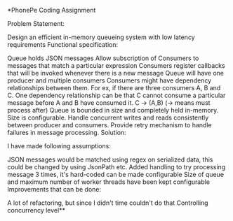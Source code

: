 *PhonePe Coding Assignment

Problem Statement:

Design an efficient in-memory queueing system with low latency requirements Functional specification:

Queue holds JSON messages
Allow subscription of Consumers to messages that match a particular expression
Consumers register callbacks that will be invoked whenever there is a new message
Queue will have one producer and multiple consumers
Consumers might have dependency relationships between them. For ex, if there are three consumers A, B and C. One dependency relationship can be that C cannot consume a particular message before A and B have consumed it. C -> (A,B) (-> means must process after)
Queue is bounded in size and completely held in-memory. Size is configurable.
Handle concurrent writes and reads consistently between producer and consumers.
Provide retry mechanism to handle failures in message processing.
Solution:

I have made following assumptions:

JSON messages would be matched using regex on serialized data, this could be changed by using JsonPath etc.
Added handling to try processing message 3 times, it's hard-coded can be made configurable
Size of queue and maximum number of worker threads have been kept configurable
Improvements that can be done:

A lot of refactoring, but since I didn't time couldn't do that
Controlling concurrency level**

